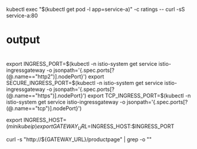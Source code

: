 kubectl exec "$(kubectl get pod -l app=service-a)" -c ratings -- curl -sS service-a:80 

# output
# <title>Simple Bookstore App</title>

export INGRESS_PORT=$(kubectl -n istio-system get service istio-ingressgateway -o jsonpath='{.spec.ports[?(@.name=="http2")].nodePort}')
export SECURE_INGRESS_PORT=$(kubectl -n istio-system get service istio-ingressgateway -o jsonpath='{.spec.ports[?(@.name=="https")].nodePort}')
export TCP_INGRESS_PORT=$(kubectl -n istio-system get service istio-ingressgateway -o jsonpath='{.spec.ports[?(@.name=="tcp")].nodePort}')

export INGRESS_HOST=$(minikube ip)
export GATEWAY_URL=$INGRESS_HOST:$INGRESS_PORT

curl -s "http://${GATEWAY_URL}/productpage" | grep -o "<title>.*</title>"
